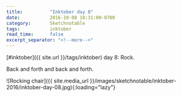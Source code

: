 ```yaml
---
title:          "Inktober day 8"
date:           2016-10-08 18:31:00-0700
category:       Sketchnotable
tags:           inktober
read_time:      false
excerpt_separator: "<!--more-->"
---
```

[#inktober]({{ site.url }}/tags/inktober) day 8: Rock.

Back and forth and back and forth.

![Rocking chair]({{ site.media_url }}/images/sketchnotable/inktober-2016/inktober-day-08.jpg){:loading="lazy"}

<!--more-->
